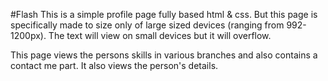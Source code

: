 #Flash
This is a simple profile page fully based html & css. But this page is specifically made to size only of large sized devices (ranging from 992-1200px). The text will view on small devices but it will overflow.

This page views the persons skills in various branches and also contains a contact me part. It also views the person's details.

